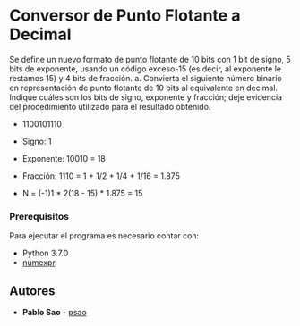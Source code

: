 # Conversor de Punto Flotante a Decimal
Se define un nuevo formato de punto flotante de 10 bits con 1 bit de signo, 5 bits de exponente, usando un código exceso-15 (es decir, al exponente le restamos 15) y 4 bits de fracción.  a. Convierta el siguiente número binario en representación de punto flotante de 10 bits al equivalente en decimal. Indique cuáles son los bits de signo, exponente y fracción; deje evidencia del procedimiento utilizado para el resultado obtenido. 
 
* 1100101110 

* Signo: 1   
* Exponente: 10010 = 18
* Fracción: 1110 = 1 + 1/2 + 1/4 + 1/16 = 1.875   
* N = (-1)1 * 2(18 - 15) * 1.875 = 15

### Prerequisitos

Para ejecutar el programa es necesario contar con:

* Python 3.7.0
* [numexpr](https://pypi.org/project/numexpr/)


## Autores
* **Pablo Sao** - [psao](https://github.com/psao)
